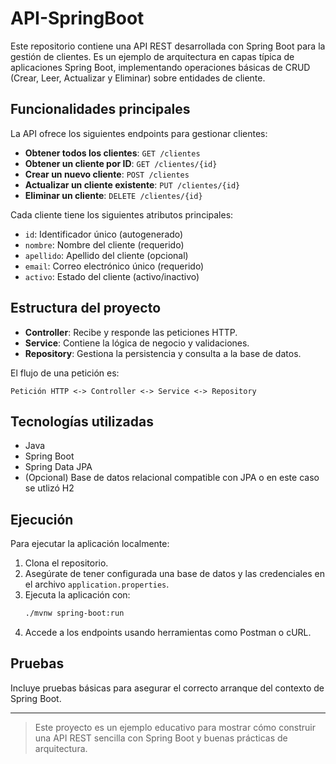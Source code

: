 # API-SpringBoot

Este repositorio contiene una API REST desarrollada con Spring Boot para la gestión de clientes. Es un ejemplo de arquitectura en capas típica de aplicaciones Spring Boot, implementando operaciones básicas de CRUD (Crear, Leer, Actualizar y Eliminar) sobre entidades de cliente.

## Funcionalidades principales

La API ofrece los siguientes endpoints para gestionar clientes:

- **Obtener todos los clientes**: `GET /clientes`
- **Obtener un cliente por ID**: `GET /clientes/{id}`
- **Crear un nuevo cliente**: `POST /clientes`
- **Actualizar un cliente existente**: `PUT /clientes/{id}`
- **Eliminar un cliente**: `DELETE /clientes/{id}`

Cada cliente tiene los siguientes atributos principales:
- `id`: Identificador único (autogenerado)
- `nombre`: Nombre del cliente (requerido)
- `apellido`: Apellido del cliente (opcional)
- `email`: Correo electrónico único (requerido)
- `activo`: Estado del cliente (activo/inactivo)

## Estructura del proyecto

- **Controller**: Recibe y responde las peticiones HTTP.
- **Service**: Contiene la lógica de negocio y validaciones.
- **Repository**: Gestiona la persistencia y consulta a la base de datos.

El flujo de una petición es:
```
Petición HTTP <-> Controller <-> Service <-> Repository
```

## Tecnologías utilizadas

- Java
- Spring Boot
- Spring Data JPA
- (Opcional) Base de datos relacional compatible con JPA o en este caso se utlizó H2

## Ejecución

Para ejecutar la aplicación localmente:

1. Clona el repositorio.
2. Asegúrate de tener configurada una base de datos y las credenciales en el archivo `application.properties`.
3. Ejecuta la aplicación con:
   ```bash
   ./mvnw spring-boot:run
   ```
4. Accede a los endpoints usando herramientas como Postman o cURL.

## Pruebas

Incluye pruebas básicas para asegurar el correcto arranque del contexto de Spring Boot.

---

> Este proyecto es un ejemplo educativo para mostrar cómo construir una API REST sencilla con Spring Boot y buenas prácticas de arquitectura.

